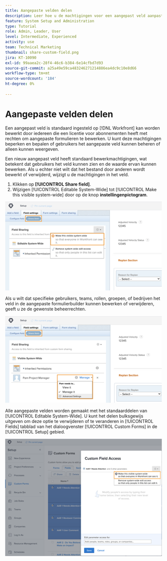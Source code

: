 ```yaml
---
title: Aangepaste velden delen
description: Leer hoe u de machtigingen voor een aangepast veld aanpast om te bepalen of gebruikers het aangepaste veld kunnen beheren of alleen kunnen weergeven.
feature: System Setup and Administration
type: Tutorial
role: Admin, Leader, User
level: Intermediate, Experienced
activity: use
team: Technical Marketing
thumbnail: share-custom-field.png
jira: KT-10090
exl-id: 99aaea2c-28f4-46c6-b384-6e14cfbd7d93
source-git-commit: a25a49e59ca483246271214886ea4dc9c10e8d66
workflow-type: tm+mt
source-wordcount: '184'
ht-degree: 0%

---
```


# Aangepaste velden delen

Een aangepast veld is standaard ingesteld op [!DNL Workfront] kan worden bewerkt door iedereen die een licentie voor abonnementen heeft met rechten om aangepaste formulieren te bewerken. U kunt deze machtigingen beperken en bepalen of gebruikers het aangepaste veld kunnen beheren of alleen kunnen weergeven.

Een nieuw aangepast veld heeft standaard bewerkmachtigingen, wat betekent dat gebruikers het veld kunnen zien en de waarde ervan kunnen bewerken. Als u echter niet wilt dat het bestand door anderen wordt bewerkt of verwijderd, wijzigt u de machtigingen in het veld.

1. Klikken op **[!UICONTROL Share field]**.
1. Wijzigen [!UICONTROL Editable System-Wide] tot [!UICONTROL Make this visible system-wide] door op de knop **instellingenpictogram**.

![[!UICONTROL Make this visible system-wide] in de [!UICONTROL Share field] subtab](assets/custom-forms-field-sharing-1.png)

Als u wilt dat specifieke gebruikers, teams, rollen, groepen, of bedrijven het veld in de aangepaste formulierbuilder kunnen bewerken of verwijderen, geeft u ze de gewenste beheerrechten.

![[!UICONTROL Share field] subtab in het dialoogvenster [!UICONTROL Field settings] tabblad in de aangepaste formulierbuilder](assets/custom-forms-field-sharing-2.png)

Alle aangepaste velden worden gemaakt met het standaarddelen van [!UICONTROL Editable System-Wide]. U kunt het delen bulksgewijs uitgeven om deze optie te verwijderen of te veranderen in [!UICONTROL Fields] tabblad van het dialoogvenster [!UICONTROL Custom Forms] in de [!UICONTROL Setup] gebied.

![[!UICONTROL Custom Field Access] venster](assets/custom-forms-field-sharing-3.png)
